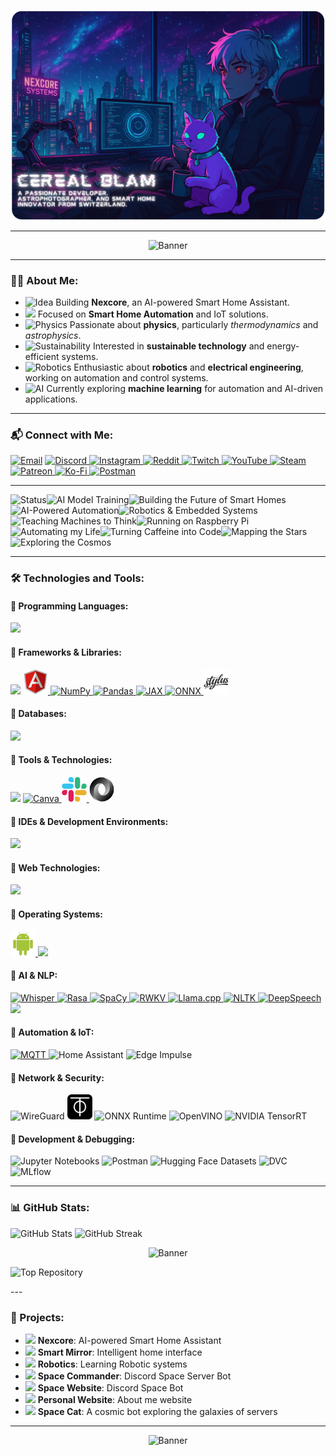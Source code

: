 <p align="center">
  <img src="IMG_2085.webp" alt="Banner" style="max-width:100%;">
</p>

---

<p align="center">
  <img src="https://iili.io/3cD2hjS.png" alt="Banner" style="max-width:100%;">
</p>

---

<h3 align="left">🧑‍💻 About Me:</h3>
<ul>
   <li>
    <img src="https://img.icons8.com/neon/40/000000/idea.png" alt="Idea" width="20" height="20"/>
    Building <strong>Nexcore</strong>, an AI-powered Smart Home Assistant.
  </li>
  <li>
  <img src="https://img.icons8.com/fluency/48/smart-home-automation.png" width="20"/>
  Focused on <strong>Smart Home Automation</strong> and IoT solutions.
  </li>
  <li>
    <img src="https://img.icons8.com/color/20/physics.png" alt="Physics"/>
    Passionate about <strong>physics</strong>, particularly <em>thermodynamics</em> and <em>astrophysics</em>.
  </li>
  <li>
    <img src="https://img.icons8.com/color/20/earth-planet.png" alt="Sustainability"/>
    Interested in <strong>sustainable technology</strong> and energy-efficient systems.
  </li>
  <li>
    <img src="https://img.icons8.com/neon/40/000000/robot.png" alt="Robotics" width="20" height="20"/>
    Enthusiastic about <strong>robotics</strong> and <strong>electrical engineering</strong>, working on automation and control systems.
  </li>
  <li>
    <img src="https://img.icons8.com/color/20/artificial-intelligence.png" alt="AI"/>
    Currently exploring <strong>machine learning</strong> for automation and AI-driven applications.
  </li>
</ul>

---

<h3 align="left">📬 Connect with Me:</h3>
<p align="left">
  <a href="mailto:cerealblam@gmail.com"><img src="https://img.shields.io/badge/Email-D14836?style=for-the-badge&logo=gmail&logoColor=white" alt="Email"/></a>
  <!-- Discord -->
  <a href="https://discord.gg/53b6rygmKd" target="_blank">
    <img src="https://img.shields.io/badge/Discord-5865F2?style=for-the-badge&logo=discord&logoColor=white" alt="Discord"/>
  </a>

  <!-- Instagram -->
  <a href="https://instagram.com/cereal__yt" target="_blank">
    <img src="https://img.shields.io/badge/Instagram-E4405F?style=for-the-badge&logo=instagram&logoColor=white" alt="Instagram"/>
  </a>

  <!-- Reddit -->
  <a href="https://www.reddit.com/user/Intelligent-Yak-8177" target="_blank">
    <img src="https://img.shields.io/badge/Reddit-FF4500?style=for-the-badge&logo=reddit&logoColor=white" alt="Reddit"/>
  </a>

  <!-- Twitch -->
  <a href="https://twitch.tv/Cereal__yt" target="_blank">
    <img src="https://img.shields.io/badge/Twitch-9146FF?style=for-the-badge&logo=twitch&logoColor=white" alt="Twitch"/>
  </a>

  <!-- YouTube -->
  <a href="https://www.youtube.com/@cerealyt3405" target="_blank">
    <img src="https://img.shields.io/badge/YouTube-FF0000?style=for-the-badge&logo=youtube&logoColor=white" alt="YouTube"/>
  </a>

  <!-- Steam -->
  <a href="https://steamcommunity.com/profiles/76561199380441887" target="_blank">
    <img src="https://img.shields.io/badge/Steam-171A21?style=for-the-badge&logo=steam&logoColor=white" alt="Steam"/>
  </a>

  <!-- Patreon -->
  <a href="https://www.patreon.com/CerealYT" target="_blank">
    <img src="https://img.shields.io/badge/Patreon-F96854?style=for-the-badge&logo=patreon&logoColor=white" alt="Patreon"/>
  </a>

  <!-- Ko-Fi -->
  <a href="https://ko-fi.com/cerealblam" target="_blank">
    <img src="https://img.shields.io/badge/Ko--Fi-FF5E5B?style=for-the-badge&logo=kofi&logoColor=white" alt="Ko-Fi"/>
  </a>

  <!-- Postman -->
  <a href="https://www.postman.com/cerealyt" target="_blank">
    <img src="https://img.shields.io/badge/Postman-FF6C37?style=for-the-badge&logo=postman&logoColor=white" alt="Postman"/>
  </a>
</p>

---

![Status](https://img.shields.io/badge/Status-Building_Nexcore-brightgreen?style=for-the-badge)![AI Model Training](https://img.shields.io/badge/AI_Model-Training-blue?style=for-the-badge&logo=openai)![Building the Future of Smart Homes](https://img.shields.io/badge/Building-Smart_Home_AI-green?style=for-the-badge&logo=iot)![AI-Powered Automation](https://img.shields.io/badge/AI_Powered-Automation-blue?style=for-the-badge&logo=robotframework)![Robotics & Embedded Systems](https://img.shields.io/badge/Robotics-Embedded_Systems-lightgrey?style=for-the-badge&logo=raspberrypi)![Teaching Machines to Think](https://img.shields.io/badge/Teaching_Machines-To_Think-darkblue?style=for-the-badge&logo=pytorch)![Running on Raspberry Pi](https://img.shields.io/badge/Running_on-Raspberry_Pi-darkred?style=for-the-badge&logo=raspberrypi)![Automating my Life](https://img.shields.io/badge/Automating-My_Life-blue?style=for-the-badge&logo=home-assistant)![Turning Caffeine into Code](https://img.shields.io/badge/Turning_Caffeine-Into_Code-brown?style=for-the-badge&logo=coffeescript)![Mapping the Stars](https://img.shields.io/badge/Mapping-the_Stars-ffcc00?style=for-the-badge&logo=spacex)![Exploring the Cosmos](https://img.shields.io/badge/Exploring-the_Cosmos-blueviolet?style=for-the-badge&logo=nasa)

---
<h3 align="left">🛠️ Technologies and Tools:</h3>

<h4>🔹 Programming Languages:</h4>
<p>
  <img src="https://skillicons.dev/icons?i=python,java,javascript,typescript,cpp,cs,ruby,rust,swift,kotlin,fortran,latex"/>
</p>

<h4>🔹 Frameworks & Libraries:</h4>
<p>
  <img src="https://skillicons.dev/icons?i=react,angular,vue,alpinejs,electron,tensorflow,pytorch,sklearn"/>
<a href="https://angularjs.org/" target="_blank" rel="noreferrer">
    <img src="https://raw.githubusercontent.com/devicons/devicon/master/icons/angularjs/angularjs-original.svg" alt="AngularJS" width="40" height="40"/>
<a href="https://numpy.org/" target="_blank">
    <img src="https://upload.wikimedia.org/wikipedia/commons/3/31/NumPy_logo_2020.svg" alt="NumPy" width="40" height="40"/>
  </a>
  <a href="https://pandas.pydata.org/" target="_blank">
    <img src="https://upload.wikimedia.org/wikipedia/commons/e/ed/Pandas_logo.svg" alt="Pandas" width="40" height="40"/>
  </a>
  <a href="https://jax.readthedocs.io/en/latest/" target="_blank" rel="noreferrer">
    <img src="https://upload.wikimedia.org/wikipedia/commons/thumb/8/86/Google_JAX_logo.svg/1200px-Google_JAX_logo.svg.png" alt="JAX" width="40" height="40"/>
  </a>
<a href="https://onnx.ai/" target="_blank" rel="noreferrer">
    <img src="https://raw.githubusercontent.com/simple-icons/simple-icons/develop/icons/onnx.svg" alt="ONNX" width="40" height="40"/>
</a>
  <a href="https://stylus-lang.com/" target="_blank" rel="noreferrer">
    <img src="https://raw.githubusercontent.com/devicons/devicon/master/icons/stylus/stylus-original.svg" alt="Stylus" width="40" height="40"/>
  </a>
</p>
  
<h4>🔹 Databases:</h4>
<p>
  <img src="https://skillicons.dev/icons?i=mysql,sqlite"/>
</p>

<h4>🔹 Tools & Technologies:</h4>
<p>
  <img src="https://skillicons.dev/icons?i=arduino,raspberrypi,figma,nodejs,php,git,docker,codepen,stackoverflow,markdown,openstack"/>
<a href="https://www.canva.com/" target="_blank" rel="noreferrer">
    <img src="https://cdn.jsdelivr.net/gh/devicons/devicon@latest/icons/canva/canva-original.svg" alt="Canva" width="40" height="40"/>
  </a>
  <a href="https://slack.com/" target="_blank" rel="noreferrer">
    <img src="https://raw.githubusercontent.com/devicons/devicon/master/icons/slack/slack-original.svg" alt="Slack" width="40" height="40"/>
  </a>
  <a href="https://json.org/" target="_blank" rel="noreferrer">
    <img src="https://raw.githubusercontent.com/devicons/devicon/master/icons/json/json-original.svg" alt="JSON" width="40" height="40"/>
  </a>
</p>

<h4>🔹 IDEs & Development Environments:</h4>
<p>
  <img src="https://skillicons.dev/icons?i=vscode,visualstudio,unreal,unity,blender,pycharm,atom,bash,debian,ubuntu"/>
</p>

<h4>🔹 Web Technologies:</h4>
<p>
  <img src="https://skillicons.dev/icons?i=html,css,sass"/>
</p>

<h4>🔹 Operating Systems:</h4>
<p>
  <a href="https://www.android.com/" target="_blank" rel="noreferrer">
    <img src="https://raw.githubusercontent.com/devicons/devicon/master/icons/android/android-original.svg" alt="Android" width="40" height="40"/>
  </a>
  <img src="https://skillicons.dev/icons?i=apple,windows,linux,arch"/>
</p>

<h4>🔸 AI & NLP:</h4>
<p>
  <a href="https://openai.com/research/whisper" target="_blank" rel="noreferrer"> 
    <img src="https://raw.githubusercontent.com/simple-icons/simple-icons/develop/icons/openai.svg" alt="Whisper" width="40" height="40"/>
</a>
<a href="https://rasa.com/" target="_blank" rel="noreferrer"> 
    <img src="https://raw.githubusercontent.com/simple-icons/simple-icons/develop/icons/rasa.svg" alt="Rasa" width="40" height="40"/>
</a>
  <a href="https://spacy.io/" target="_blank" rel="noreferrer"> 
    <img src="https://upload.wikimedia.org/wikipedia/commons/8/88/SpaCy_logo.svg" alt="SpaCy" width="40" height="40"/>
  </a>
  <a href="https://github.com/BlinkDL/RWKV-LM" target="_blank" rel="noreferrer">
    <img src="https://avatars.githubusercontent.com/u/87856168?s=200&v=4" alt="RWKV" width="40" height="40"/>
</a>
<a href="https://github.com/ggerganov/llama.cpp" target="_blank" rel="noreferrer">
    <img src="https://avatars.githubusercontent.com/u/123935472?s=200&v=4" alt="Llama.cpp" width="40" height="40"/>
</a>
 <a href="https://www.nltk.org/" target="_blank" rel="noreferrer">
    <img src="https://miro.medium.com/v2/resize:fit:592/1*YM2HXc7f4v02pZBEO8h-qw.png" alt="NLTK" width="40" height="40"/>
  </a>
  <a href="https://deepspeech.readthedocs.io/" target="_blank" rel="noreferrer">
    <img src="https://www.nuget.org/profiles/DeepSpeech/avatar?imageSize=512" alt="DeepSpeech" width="40" height="40"/>
  </a>
  <img src="https://skillicons.dev/icons?i=fastapi"/>
</p>

<h4>🔸 Automation & IoT:</h4>
<p>
  <a href="https://mqtt.org/" target="_blank" rel="noreferrer"> 
    <img src="https://raw.githubusercontent.com/simple-icons/simple-icons/develop/icons/mqtt.svg" alt="MQTT" width="40" height="40"/>
</a>
  <img src="https://raw.githubusercontent.com/simple-icons/simple-icons/develop/icons/homeassistant.svg" width="40" title="Home Assistant"/>
  <img src="https://raw.githubusercontent.com/simple-icons/simple-icons/develop/icons/edgeimpulse.svg" width="40" title="Edge Impulse"/>
</p>

<h4>🔸 Network & Security:</h4>
<p>
  <img src="https://www.vectorlogo.zone/logos/wireguard/wireguard-icon.svg" width="40" title="WireGuard"/> 
  <img src="https://raw.githubusercontent.com/simple-icons/simple-icons/develop/icons/zerotier.svg" width="40" title="Zerotier"/>
  <img src="https://raw.githubusercontent.com/simple-icons/simple-icons/develop/icons/onnx.svg" width="40" title="ONNX Runtime"/>
  <img src="https://images.ctfassets.net/5z56gn2a2s8n/7bfIDaOzyzURnA5pQmsBm5/b4f2559eef8d0201fb3254e9a643a9d5/logo-openvino-1x1-1.png?fm=webp" width="40" title="OpenVINO"/>
  <img src="https://upload.wikimedia.org/wikipedia/commons/2/21/Nvidia_logo.svg" width="40" title="NVIDIA TensorRT"/>
</p>

<h4>🔸 Development & Debugging:</h4>
<p>
  <img src="https://upload.wikimedia.org/wikipedia/commons/3/38/Jupyter_logo.svg" width="40" title="Jupyter Notebooks"/>
  <img src="https://www.vectorlogo.zone/logos/getpostman/getpostman-icon.svg" width="40" title="Postman"/>
  <img src="https://huggingface.co/front/assets/huggingface_logo-noborder.svg" width="40" title="Hugging Face Datasets"/>
  <img src="https://raw.githubusercontent.com/simple-icons/simple-icons/develop/icons/dvc.svg" width="40" title="DVC"/>
  <img src="https://raw.githubusercontent.com/simple-icons/simple-icons/develop/icons/mlflow.svg" width="40" title="MLflow"/>
</p>


---

<h3 align="left">📊 GitHub Stats:</h3>
<p align="left">
  <img src="https://github-readme-stats.vercel.app/api?username=CerealYT&show_icons=true&theme=dark" alt="GitHub Stats"/>
  <img src="https://github-readme-streak-stats.herokuapp.com/?user=CerealYT&theme=dark" alt="GitHub Streak"/>
</p>
<p align="center">
  <img src="https://i.ibb.co/x8MfzKm6/3000-3.png" alt="Banner" style="max-width:100%;">
</p>
<p align="left">
  <img src="https://github-readme-stats.vercel.app/api/pin/?username=CerealYT&repo=REPOSITORY_NAME&theme=dark" alt="Top Repository"/>
</p>
---

<h3 align="left">🚀 Projects:</h3>
<ul>
  <li>
    <img src="https://img.icons8.com/fluency/48/maintenance.png" width="20"/>
    <strong>Nexcore</strong>: AI-powered Smart Home Assistant
  </li>
  <li>
    <img src="https://img.icons8.com/fluency/48/mirror.png" width="20"/>
    <strong>Smart Mirror</strong>: Intelligent home interface
  </li>
  <li>
    <img src="https://img.icons8.com/fluency/48/robot-2.png" width="20"/>
    <strong>Robotics</strong>: Learning Robotic systems
  </li>
  <li>
    <img src="https://img.icons8.com/fluency/48/bot.png" width="20"/>
    <strong>Space Commander</strong>: Discord Space Server Bot
  </li>
  <li>
    <img src="https://img.icons8.com/fluency/48/rocket.png" width="20"/>
    <strong>Space Website</strong>: Discord Space Bot
  </li>
  <li>
    <img src="https://img.icons8.com/fluency/48/web.png" width="20"/>
    <strong>Personal Website</strong>: About me website
  </li>
  <li>
    <img src="https://img.icons8.com/fluency/48/cat.png" width="20"/>
    <strong>Space Cat</strong>: A cosmic bot exploring the galaxies of servers
  </li>
</ul>

---
<p align="center">
  <img src="3000.png" alt="Banner" style="max-width:100%;">
</p>
